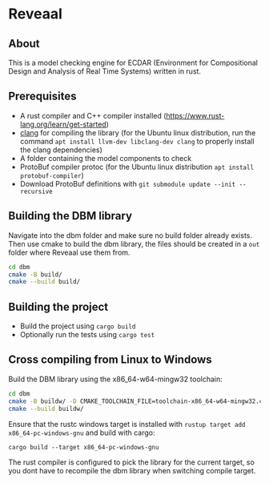 # Reveaal

## About
This is a model checking engine for ECDAR (Environment for Compositional Design and Analysis of Real Time Systems) written in rust. 

## Prerequisites 
- A rust compiler and C++ compiler installed (https://www.rust-lang.org/learn/get-started) 
- [clang](https://clang.llvm.org/) for compiling the library (for the Ubuntu linux distribution, run the command ```apt install llvm-dev libclang-dev clang``` to properly install the clang dependencies)
- A folder containing the model components to check
- ProtoBuf compiler protoc (for the Ubuntu linux distribution ```apt install protobuf-compiler```)
- Download ProtoBuf definitions with ```git submodule update --init --recursive```

## Building the DBM library

Navigate into the dbm folder and make sure no build folder already exists. Then use cmake to build the dbm library, the files should be created in a `out` folder where Reveaal use them from.

```bash
cd dbm
cmake -B build/
cmake --build build/
```

## Building the project
- Build the project using `cargo build`
- Optionally run the tests using `cargo test`

## Cross compiling from Linux to Windows
Build the DBM library using the x86_64-w64-mingw32 toolchain:

```bash
cd dbm
cmake -B buildw/ -D CMAKE_TOOLCHAIN_FILE=toolchain-x86_64-w64-mingw32.cmake
cmake --build buildw/
```

Ensure that the rustc windows target is installed with `rustup target add x86_64-pc-windows-gnu` and build with cargo:

`cargo build --target x86_64-pc-windows-gnu`

The rust compiler is configured to pick the library for the current target, so you dont have to recompile the dbm library when switching compile target.
